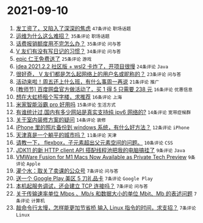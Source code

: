# 2021-09-10

1. [发工资了，又陷入了深深的焦虑](https://www.v2ex.com/t/800996) `47条评论` `职场话题`
1. [运维为什么这么难招？](https://www.v2ex.com/t/800995) `35条评论` `职场话题`
1. [话费报销额度用不完怎么办？](https://www.v2ex.com/t/800968) `35条评论` `问与答`
1. [V 友们有没有写日记的习惯？](https://www.v2ex.com/t/800970) `34条评论` `问与答`
1. [epic 仁王免费送了](https://www.v2ex.com/t/800964) `25条评论` `游戏`
1. [idea 2021.2.2 社区版 + wsl2 卡炸了，开项目很慢](https://www.v2ex.com/t/800977) `24条评论` `Java`
1. [很好奇， V 友们都是怎么起网络上的用户名或昵称的？](https://www.v2ex.com/t/800979) `23条评论` `问与答`
1. [活动来啦！周五还上什么班，有什么事周一再说](https://www.v2ex.com/t/800981) `21条评论` `推广`
1. [[教师节] 百度网盘官方做活动了，买 1 得 5 只需要 238 元](https://www.v2ex.com/t/800994) `16条评论` `优惠信息`
1. [想在大虹桥租个写字楼，求推荐](https://www.v2ex.com/t/800966) `16条评论` `上海`
1. [米家智能浴霸 pro 好用吗](https://www.v2ex.com/t/800969) `15条评论` `生活方式`
1. [有谁统计过,国内有多少网站是真实支持纯 ipv6 网络的?](https://www.v2ex.com/t/800980) `14条评论` `宽带症候群`
1. [关于室内装修方案的疑问](https://www.v2ex.com/t/800971) `14条评论` `装修`
1. [iPhone 里的照片备份到 windows 系统，有什么好方法？](https://www.v2ex.com/t/800965) `12条评论` `iPhone`
1. [天津真是一个躺平的城市吗？](https://www.v2ex.com/t/800973) `11条评论` `天津`
1. [请教一下， flexbox，子元素超出父元素空间的问题。](https://www.v2ex.com/t/800982) `10条评论` `CSS`
1. [JDK11 的新 HTTP client API 搭配线程池把我的电脑搞挂了](https://www.v2ex.com/t/801001) `9条评论` `Java`
1. [VMWare Fusion for M1 Macs Now Available as Private Tech Preview](https://www.v2ex.com/t/800975) `9条评论` `Apple`
1. [灌个水：取关了卖课的公众号](https://www.v2ex.com/t/801023) `7条评论` `问与答`
1. [送一个 Google Play 美区 5 刀礼品卡](https://www.v2ex.com/t/801022) `7条评论` `Google Play`
1. [本机起服务调试，还会建立 TCP 连接吗？](https://www.v2ex.com/t/800999) `7条评论` `问与答`
1. [关于传输速率单位 Mbps 、Mb/s 和数据大小的单位 Mbit、Mb 的表述问题](https://www.v2ex.com/t/800992) `7条评论` `计算机`
1. [敲命令行太慢，怎样能更加节省桥 输入 Linux 指令的时间，求支招？](https://www.v2ex.com/t/800984) `7条评论` `Linux`
